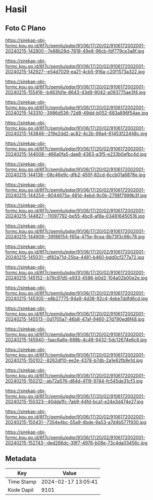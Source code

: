 # Hasil

## Foto C Plano

https://sirekap-obj-formc.kpu.go.id/6f7c/pemilu/pdpr/91/06/17/20/02/9106172002001-20240215-142800--7e88b28d-7818-49e8-96cb-fdf779ce3a8f.jpg

https://sirekap-obj-formc.kpu.go.id/6f7c/pemilu/pdpr/91/06/17/20/02/9106172002001-20240215-142927--e54d7029-ea21-4cb5-916a-c20f1573a322.jpg

https://sirekap-obj-formc.kpu.go.id/6f7c/pemilu/pdpr/91/06/17/20/02/9106172002001-20240215-155416--b463fd1e-8643-43d9-9042-a093775ae3f4.jpg

https://sirekap-obj-formc.kpu.go.id/6f7c/pemilu/pdpr/91/06/17/20/02/9106172002001-20240215-143310--3986d536-72d8-49dd-b052-683a896f54ae.jpg

https://sirekap-obj-formc.kpu.go.id/6f7c/pemilu/pdpr/91/06/17/20/02/9106172002001-20240215-143846--219e2dd2-ac82-4c2b-99a4-61453f22448c.jpg

https://sirekap-obj-formc.kpu.go.id/6f7c/pemilu/pdpr/91/06/17/20/02/9106172002001-20240215-144008--466a0fa5-dae8-4363-a3f5-e233b0efbc4d.jpg

https://sirekap-obj-formc.kpu.go.id/6f7c/pemilu/pdpr/91/06/17/20/02/9106172002001-20240215-144138--08c46e9c-dfb2-450f-82cd-6ccb01a6878e.jpg

https://sirekap-obj-formc.kpu.go.id/6f7c/pemilu/pdpr/91/06/17/20/02/9106172002001-20240215-144254--8044675a-481d-4ebd-9c0b-2798f7999b3f.jpg

https://sirekap-obj-formc.kpu.go.id/6f7c/pemilu/pdpr/91/06/17/20/02/9106172002001-20240215-144827--11097792-be55-4bc8-af8a-034816450516.jpg

https://sirekap-obj-formc.kpu.go.id/6f7c/pemilu/pdpr/91/06/17/20/02/9106172002001-20240215-144909--39f86154-f65a-475e-9cea-8b73f3c96c78.jpg

https://sirekap-obj-formc.kpu.go.id/6f7c/pemilu/pdpr/91/06/17/20/02/9106172002001-20240215-145031--df82a71d-25ba-4481-b460-bdd0cf277a72.jpg

https://sirekap-obj-formc.kpu.go.id/6f7c/pemilu/pdpr/91/06/17/20/02/9106172002001-20240215-145152--b79c97d5-e933-4586-b0d2-104a02b00e2e.jpg

https://sirekap-obj-formc.kpu.go.id/6f7c/pemilu/pdpr/91/06/17/20/02/9106172002001-20240215-145305--e8b27775-94a9-4d38-92c4-4ebe7ddfd6cd.jpg

https://sirekap-obj-formc.kpu.go.id/6f7c/pemilu/pdpr/91/06/17/20/02/9106172002001-20240215-145513--0d1705a7-46b8-47af-9460-27d790ed8f48.jpg

https://sirekap-obj-formc.kpu.go.id/6f7c/pemilu/pdpr/91/06/17/20/02/9106172002001-20240215-145940--faac6a6e-688b-4c48-9432-5dc12674e6c6.jpg

https://sirekap-obj-formc.kpu.go.id/6f7c/pemilu/pdpr/91/06/17/20/02/9106172002001-20240215-150102--8262df10-ee2e-4378-b7db-2a1e62fb9e1d.jpg

https://sirekap-obj-formc.kpu.go.id/6f7c/pemilu/pdpr/91/06/17/20/02/9106172002001-20240215-150212--ab72a576-d84d-4119-9744-fc545de31cf3.jpg

https://sirekap-obj-formc.kpu.go.id/6f7c/pemilu/pdpr/91/06/17/20/02/9106172002001-20240215-150323--40dda1fc-7ab9-44fd-bca1-e24e3d474e27.jpg

https://sirekap-obj-formc.kpu.go.id/6f7c/pemilu/pdpr/91/06/17/20/02/9106172002001-20240215-150431--7354e4bc-55a9-4bde-9a53-a7d4b577f930.jpg

https://sirekap-obj-formc.kpu.go.id/6f7c/pemilu/pdpr/91/06/17/20/02/9106172002001-20240215-152743--ded266dc-39f7-4976-b08e-73c4da03456c.jpg


## Metadata

| Key        | Value               |
| ---------- | ------------------- |
| Time Stamp | 2024-02-17 13:05:41 |
| Kode Dapil | 9101                |



